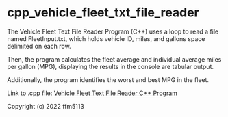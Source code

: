 # cpp_vehicle_fleet_txt_file_reader
The Vehicle Fleet Text File Reader Program (C++) uses a loop to read a file named FleetInput.txt, which holds vehicle ID, miles, and gallons space delimited on each row. 

Then, the program calculates the fleet average and individual average miles per gallon (MPG), displaying the results in the console are tabular output. 

Additionally, the program identifies the worst and best MPG in the fleet.

Link to .cpp file: <a href="https://github.com/ffm5113/cpp_vehicle_fleet_txt_file_reader/blob/main/FleetTXTFileReader.cpp">Vehicle Fleet Text File Reader C++ Program</a>

Copyright (c) 2022 ffm5113
